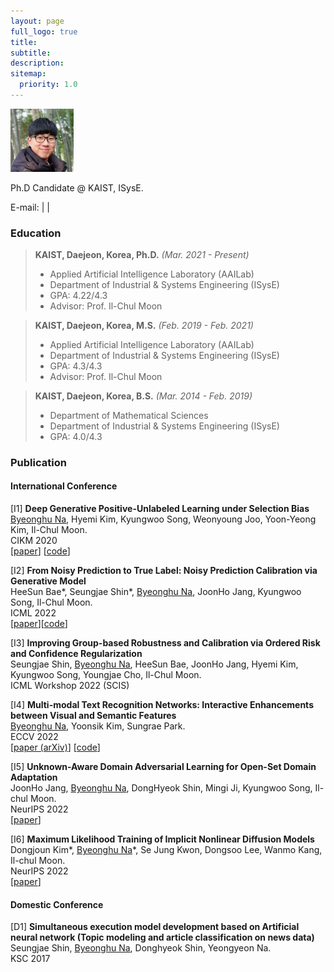 ```yaml
---
layout: page
full_logo: true
title: 
subtitle: 
description: 
sitemap:
  priority: 1.0
---
```

<p>
<div class=pull-left>
  <img src="assets/img/byeonghu.jpg" style='width:20%; height:20%'>
</div>
<p id="describe-text">Ph.D Candidate @ KAIST, ISysE.</p>
<p id="describe-text">E-mail: <wp03052@kaist.ac.kr> | <byeonghu.na@kaist.ac.kr> | <gwp03052@gmail.com></p>
</p>

### Education
> **KAIST, Daejeon, Korea, Ph.D.** *(Mar. 2021 - Present)*  
> * Applied Artificial Intelligence Laboratory (AAILab)  
> * Department of Industrial & Systems Engineering (ISysE)  
> * GPA: 4.22/4.3  
> * Advisor: Prof. Il-Chul Moon  

> **KAIST, Daejeon, Korea, M.S.** *(Feb. 2019 - Feb. 2021)*  
> * Applied Artificial Intelligence Laboratory (AAILab)  
> * Department of Industrial & Systems Engineering (ISysE)  
> * GPA: 4.3/4.3  
> * Advisor: Prof. Il-Chul Moon  

> **KAIST, Daejeon, Korea, B.S.** *(Mar. 2014 - Feb. 2019)*  
> * Department of Mathematical Sciences
> * Department of Industrial & Systems Engineering (ISysE)  
> * GPA: 4.0/4.3  


### Publication

#### International Conference

[I1] **Deep Generative Positive-Unlabeled Learning under Selection Bias**  
<u>Byeonghu Na</u>, Hyemi Kim, Kyungwoo Song, Weonyoung Joo, Yoon-Yeong Kim, Il-Chul Moon.  
CIKM 2020  
[[paper](https://dl.acm.org/doi/10.1145/3340531.3411971)] [[code](https://github.com/wp03052/vae-pu)]


[I2] **From Noisy Prediction to True Label: Noisy Prediction Calibration via Generative Model**  
HeeSun Bae\*, Seungjae Shin\*, <u>Byeonghu Na</u>, JoonHo Jang, Kyungwoo Song, Il-Chul Moon.  
ICML 2022  
[[paper](https://arxiv.org/abs/2205.00690)][[code](https://github.com/BaeHeeSun/NPC)]


[I3] **Improving Group-based Robustness and Calibration via Ordered Risk and Confidence Regularization**  
  Seungjae Shin, <u>Byeonghu Na</u>, HeeSun Bae, JoonHo Jang, Hyemi Kim, Kyungwoo Song, Youngjae Cho, Il-Chul Moon.  
ICML Workshop 2022 (SCIS)  


[I4] **Multi-modal Text Recognition Networks: Interactive Enhancements between Visual and Semantic Features**  
<u>Byeonghu Na</u>, Yoonsik Kim, Sungrae Park.  
ECCV 2022  
[[paper (arXiv)](https://arxiv.org/abs/2111.15263)] [[code](https://github.com/wp03052/MATRN)]
  
[I5] **Unknown-Aware Domain Adversarial Learning for Open-Set Domain Adaptation**  
JoonHo Jang, <u>Byeonghu Na</u>, DongHyeok Shin, Mingi Ji, Kyungwoo Song, Il-chul Moon.  
NeurIPS 2022  
[[paper](https://arxiv.org/abs/2206.07551)]
  
[I6] **Maximum Likelihood Training of Implicit Nonlinear Diffusion Models**  
Dongjoun Kim\*, <u>Byeonghu Na</u>\*, Se Jung Kwon, Dongsoo Lee, Wanmo Kang, Il-chul Moon.  
NeurIPS 2022  
[[paper](https://arxiv.org/abs/2205.13699)]
  
#### Domestic Conference

[D1] **Simultaneous execution model development based on Artificial neural network (Topic modeling and article classification on news data)**  
Seungjae Shin, <u>Byeonghu Na</u>, Donghyeok Shin, Yeongyeon Na.  
KSC 2017  
  
  


